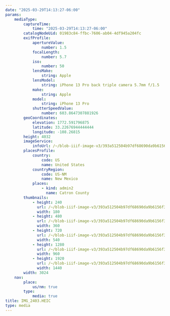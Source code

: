 ```yaml
---
date: "2025-03-29T14:13:27-06:00"
params:
    mediaType:
        captureTime:
            time: "2025-03-29T14:13:27-06:00"
        catalogNodeUid: 01983c84-ffbc-7606-ab04-4df945a204fc
        exifProfile:
            apertureValue:
                number: 1.5
            focalLength:
                number: 5.7
            iso:
                number: 50
            lensMake:
                string: Apple
            lensModel:
                string: iPhone 13 Pro back triple camera 5.7mm f/1.5
            make:
                string: Apple
            model:
                string: iPhone 13 Pro
            shutterSpeedValue:
                number: 603.8647307881926
        geoCoordinates:
            elevation: 1772.591796875
            latitude: 33.22676944444444
            longitude: -108.26815
        height: 4032
        imageService:
            infoUrl: /~/blob-iiif-image-v3/393a512504b97df68690da9b6156f3cd57cab899a2cac623d61267add1a63734/info.json
        placesProfile:
            country:
                code: US
                name: United States
            countryRegion:
                code: US-NM
                name: New Mexico
            places:
                - kind: admin2
                  name: Catron County
        thumbnails:
            - height: 240
              url: /~/blob-iiif-image-v3/393a512504b97df68690da9b6156f3cd57cab899a2cac623d61267add1a63734/full/180%2C240/0/default.jpg
              width: 180
            - height: 480
              url: /~/blob-iiif-image-v3/393a512504b97df68690da9b6156f3cd57cab899a2cac623d61267add1a63734/full/360%2C480/0/default.jpg
              width: 360
            - height: 720
              url: /~/blob-iiif-image-v3/393a512504b97df68690da9b6156f3cd57cab899a2cac623d61267add1a63734/full/540%2C720/0/default.jpg
              width: 540
            - height: 1280
              url: /~/blob-iiif-image-v3/393a512504b97df68690da9b6156f3cd57cab899a2cac623d61267add1a63734/full/960%2C1280/0/default.jpg
              width: 960
            - height: 1920
              url: /~/blob-iiif-image-v3/393a512504b97df68690da9b6156f3cd57cab899a2cac623d61267add1a63734/full/1440%2C1920/0/default.jpg
              width: 1440
        width: 3024
    nav:
        place:
            us/nm: true
        type:
            media: true
title: IMG_2403.HEIC
type: media
---
```

